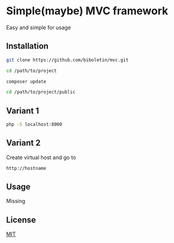 # Simple(maybe) MVC framework

Easy and simple for usage 

## Installation


```bash
git clone https://github.com/biboletin/mvc.git
```

```bash
cd /path/to/project
```

```bash
composer update
```

```bash
cd /path/to/project/public
```

## Variant 1
```bash
php -S localhost:8000
```
## Variant 2
Create virtual host and go to 
```bash
http://hostname
```
## Usage
Missing

## License
[MIT](https://choosealicense.com/licenses/mit/)